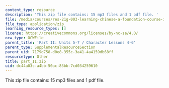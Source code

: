 ```yaml
---
content_type: resource
description: 'This zip file contains: 15 mp3 files and 1 pdf file. '
file: /media/courses/res-21g-003-learning-chinese-a-foundation-course-in-mandarin-spring-2011/dc44a03ca4bb50ac83bb7cd034259610_part_II.zip
file_type: application/zip
learning_resource_types: []
license: https://creativecommons.org/licenses/by-nc-sa/4.0/
ocw_type: OCWFile
parent_title: 'Part II: Units 5-7 / Character Lessons 4-6'
parent_type: SupplementalResourceSection
parent_uid: 7179d758-d0e8-355c-3a41-4a4159db68ff
resourcetype: Other
title: part_II.zip
uid: dc44a03c-a4bb-50ac-83bb-7cd034259610
---
```

This zip file contains: 15 mp3 files and 1 pdf file. 